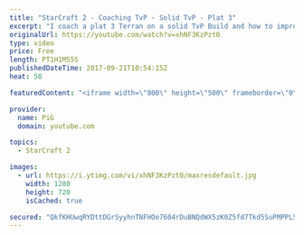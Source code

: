 ```yaml
---
title: "StarCraft 2 - Coaching TvP - Solid TvP - Plat 3"
excerpt: "I coach a plat 3 Terran on a solid TvP Build and how to improve, here's the build link: http://lotv.spawningtool.com/build/42910/ -- Watch live at https://www.twitch.tv/x5_pig"
originalUrl: https://youtube.com/watch?v=xhNF3KzPzt0
type: video
price: Free
length: PT1H1M55S
publishedDateTime: 2017-09-21T10:54:15Z
heat: 50

featuredContent: "<iframe width=\"800\" height=\"500\" frameborder=\"0\" src=\"https://www.youtube.com/embed/xhNF3KzPzt0\" allow=\"accelerometer; autoplay; encrypted-media; gyroscope; picture-in-picture\" allowfullscreen></iframe>"

provider:
  name: PiG
  domain: youtube.com

topics:
  - StarCraft 2

images:
  - url: https://i.ytimg.com/vi/xhNF3KzPzt0/maxresdefault.jpg
    width: 1280
    height: 720
    isCached: true

secured: "QkfKHUwqRYDttDGrSyyhnTNFHOe7604rDuBNQdWX5zK0Z5fd7Tkd5SuPMPPL5gy35Zdm3L5a8wgIjCH5FJdodwspnNY09gAR1cfsdZ1ojN3HK7znE+tMEdUCCodezuUdtq0nDpM0Eb39xRZzL3l5SgB9/U46Xd8eqcUdZcFnjE3hcwmAS8LW4UsiV4W/doGuwc5z2YobMEEPEtbaHF3/txQKe53Yk10ldyrHQcsrhalB4qjaFXcqZt+axlDZi4/giVkNQwawDXovLHeO9JbkL+280ADPvfapSXryfEt63GMUBS0xRCnJkC1ZXQPnZ1dAWfWEAM2PKeDhVEyzLDBR0TQvzncobPG3UCWiyK94Yte1zE1kt7xfDcCUgs8Od4fFAlaJOR3cxtGHHZAow3f0vQUQ8OerLd7myR5hC+Wbrls=;CTGlfue0MOjqI+yZw0KUiw=="
---
```


